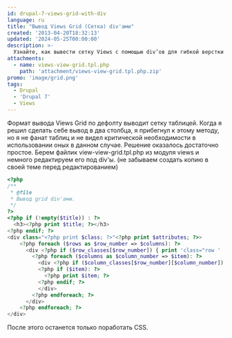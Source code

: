 ```yaml
---
id: drupal-7-views-grid-with-div
language: ru
title: "Вывод Views Grid (Сетка) div'ами"
created: '2013-04-20T18:32:13'
updated: '2024-05-25T00:00:00'
description: >-
  Узнайте, как вывести сетку Views с помощью div’ов для гибкой верстки.
attachments:
  - name: views-view-grid.tpl.php
    path: 'attachment/views-view-grid.tpl.php.zip'
promo: 'image/grid.png'
tags:
  - Drupal
  - 'Drupal 7'
  - Views
---
```


Формат вывода Views Grid по дефолту выводит сетку таблицей. Когда я решил
сделать себе вывод в два столбца, я прибегнул к этому методу, но я не фанат
таблиц и не видел критической необходимости в использовании оных в данном
случае. Решение оказалось достаточно простое. Берем файлик
view-view-grid.tpl.php из модуля views и немного редактируем его под div'ы. (не
забываем создать копию в своей теме перед редактированием)

```php {"header":"view-view-grid.tpl.php"}
<?php
/**
 * @file
 * Вывод grid div'ами.
 */
?>
<?php if (!empty($title)) : ?>
  <h3><?php print $title; ?></h3>
<?php endif; ?>
<div class="<?php print $class; ?>"<?php print $attributes; ?>>
    <?php foreach ($rows as $row_number => $columns): ?>
      <div <?php if ($row_classes[$row_number]) { print 'class="row ' . $row_classes[$row_number] .'"';  } ?>>
        <?php foreach ($columns as $column_number => $item): ?>
          <div <?php if ($column_classes[$row_number][$column_number]) { print 'class="col ' . $column_classes[$row_number][$column_number] .'"';  } ?>>
          <?php if ($item): ?>  
            <?php print $item; ?>
          <?php endif; ?>           
          </div>
        <?php endforeach; ?>
      </div>
    <?php endforeach; ?>
</div>
```

После этого останется только поработать CSS.
